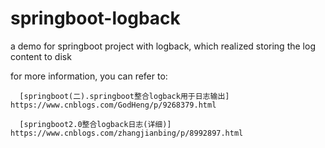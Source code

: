 # springboot-logback
a demo for springboot project with logback, which realized storing the log content to disk

for more information, you can refer to:

      [springboot(二).springboot整合logback用于日志输出] https://www.cnblogs.com/GodHeng/p/9268379.html
      
      [springboot2.0整合logback日志(详细)] https://www.cnblogs.com/zhangjianbing/p/8992897.html
